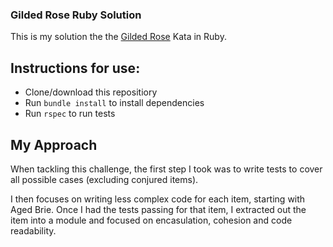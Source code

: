 ### Gilded Rose Ruby Solution

This is my solution the the [Gilded Rose](https://github.com/emilybache/GildedRose-Refactoring-Kata) Kata in Ruby.

## Instructions for use:

- Clone/download this repositiory
- Run `bundle install` to install dependencies
- Run `rspec` to run tests

## My Approach

When tackling this challenge, the first step I took was to write tests to cover all possible cases (excluding conjured items).

I then focuses on writing less complex code for each item, starting with Aged Brie.
Once I had the tests passing for that item, I extracted out the item into a module and focused on encasulation, cohesion and code readability.
